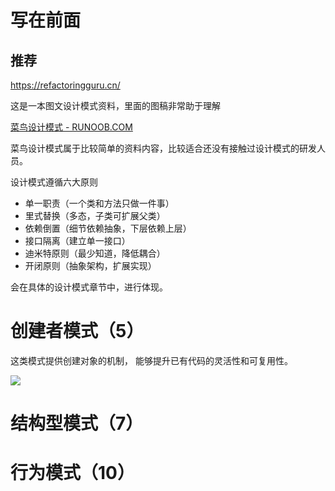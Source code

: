 





# 写在前面

## 推荐

https://refactoringguru.cn/

这是一本图文设计模式资料，里面的图稿非常助于理解

[菜鸟设计模式 - RUNOOB.COM](https://www.runoob.com/design-pattern/design-pattern-tutorial.html)

菜鸟设计模式属于比较简单的资料内容，比较适合还没有接触过设计模式的研发人员。





设计模式遵循六大原则

- 单一职责（一个类和方法只做一件事）
- 里式替换（多态，子类可扩展父类）
- 依赖倒置（细节依赖抽象，下层依赖上层）
- 接口隔离（建立单一接口）
- 迪米特原则（最少知道，降低耦合）
- 开闭原则（抽象架构，扩展实现）

会在具体的设计模式章节中，进行体现。



# 创建者模式（5）

这类模式提供创建对象的机制， 能够提升已有代码的灵活性和可复用性。

![](https://notes2021.oss-cn-beijing.aliyuncs.com/2021/image-20220601230335735.png)







# 结构型模式（7）















# 行为模式（10）





































